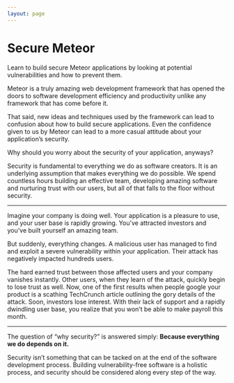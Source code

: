 ```yaml
---
layout: page
---
```


<div class="hero">
  <h1>Secure Meteor</h1>
  <p>Learn to build secure Meteor applications by looking at potential vulnerabilities and how to prevent them.</p>
</div>

Meteor is a truly amazing web development framework that has opened the doors to software development efficiency and productivity unlike any framework that has come before it.

That said, new ideas and techniques used by the framework can lead to confusion about how to build secure applications. Even the confidence given to us by Meteor can lead to a more casual attitude about your application’s security.

Why should you worry about the security of your application, anyways?

Security is fundamental to everything we do as software creators. It is an underlying assumption that makes everything we do possible. We spend countless hours building an effective team, developing amazing software and nurturing trust with our users, but all of that falls to the floor without security.

---- 

Imagine your company is doing well. Your application is a pleasure to use, and your user base is rapidly growing. You’ve attracted investors and you’ve built yourself an amazing team.

But suddenly, everything changes. A malicious user has managed to find and exploit a severe vulnerability within your application. Their attack has negatively impacted hundreds users.

The hard earned trust between those affected users and your company vanishes instantly. Other users, when they learn of the attack, quickly begin to lose trust as well. Now, one of the first results when people google your product is a scathing TechCrunch article outlining the gory details of the attack. Soon, investors lose interest. With their lack of support and a rapidly dwindling user base, you realize that you won’t be able to make payroll this month.

---- 

The question of “why security?” is answered simply: __Because everything we do depends on it.__

Security isn’t something that can be tacked on at the end of the software development process. Building vulnerability-free software is a holistic process, and security should be considered along every step of the way.
